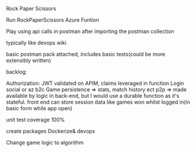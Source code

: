 Rock Paper Scissors

Run RockPaperScissors Azure Funtion

Play using api calls in postman after importing the postman collection

typically like devops wiki

basic postman pack attached, includes basic tests(could be more extensibly written)

backlog:

Authorization: JWT validated on APIM, claims leveraged in function
Login social or az b2c
Game persistence => stats, match history ect
p2p => made available by logic in back-end, but I would use a durable function as it's stateful. 
front end can store session data like games won whilst logged in(in basic form while app open)

unit test coverage 100%

create packages
Dockerize& devops

Change game logic to algorithm
